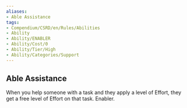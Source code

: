 ```yaml
---
aliases:
- Able Assistance
tags:
- Compendium/CSRD/en/Rules/Abilities
- Ability
- Ability/ENABLER
- Ability/Cost/0
- Ability/Tier/High
- Ability/Categories/Support
---
```


  
## Able Assistance  
When you help someone with a task and they apply a level of Effort, they get a free level of Effort on that task. Enabler.